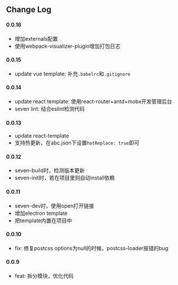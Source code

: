 ## Change Log

#### 0.0.16
* 增加externals配置
* 使用webpack-visualizer-plugin增加打包日志

#### 0.0.15
* update vue template: 补充`.babelrc`和`.gitignore`

#### 0.0.14
* update react template: 使用react-router+antd+mobx开发管理后台
* seven lint: 结合eslint检测代码

#### 0.0.13
* update react-template
* 支持热更新，在abc.json下设置`hotReplace: true`即可

#### 0.0.12
* seven-build时，检测版本更新
* seven-init时，若在项目里则自动install依赖

#### 0.0.11
* seven-dev时，使用open打开链接
* 增加electron template
* 把template内置在项目中

#### 0.0.10
* fix: 修复postcss options为null的时候，postcss-loader报错的bug

#### 0.0.9
* feat: 拆分模块，优化代码
